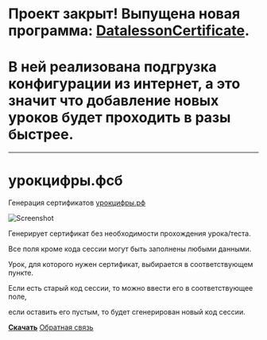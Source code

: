 # Проект закрыт! Выпущена новая программа: [DatalessonCertificate](https://ze2qvoqxxkeu.github.io/DatalessonCertificate/). 
# В ней реализована подгрузка конфигурации из интернет, а это значит что добавление новых уроков будет проходить в разы быстрее.

---

# урокцифры.фсб
Генерация сертификатов [урокцифры.рф](https://урокцифры.рф/)

![Screenshot](https://i.ibb.co/sKjbC9G/image.png)

Генерирует сертификат без необходимости прохождения урока/теста.

Все поля кроме кода сессии могут быть заполнены любыми данными.

Урок, для которого нужен сертификат, выбирается в соответствующем пункте.

Если есть старый код сессии, то можно ввести его в соответствующее поле,

если оставить его пустым, то будет сгенерирован новый код сессии.

[**Скачать**](https://github.com/Ze2QvoQxxKeu/datalesson.fsb/releases/download/6.0/datalesson.fsb.exe)
[Обратная связь](https://github.com/Ze2QvoQxxKeu/datalesson.fsb/issues)
